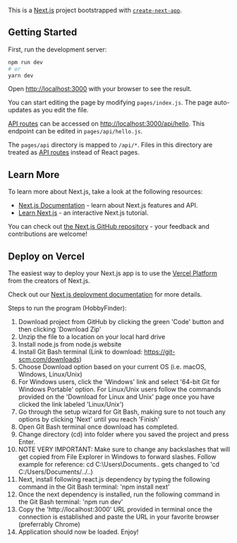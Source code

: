 This is a [Next.js](https://nextjs.org/) project bootstrapped with [`create-next-app`](https://github.com/vercel/next.js/tree/canary/packages/create-next-app).

## Getting Started

First, run the development server:

```bash
npm run dev
# or
yarn dev
```

Open [http://localhost:3000](http://localhost:3000) with your browser to see the result.

You can start editing the page by modifying `pages/index.js`. The page auto-updates as you edit the file.

[API routes](https://nextjs.org/docs/api-routes/introduction) can be accessed on [http://localhost:3000/api/hello](http://localhost:3000/api/hello). This endpoint can be edited in `pages/api/hello.js`.

The `pages/api` directory is mapped to `/api/*`. Files in this directory are treated as [API routes](https://nextjs.org/docs/api-routes/introduction) instead of React pages.

## Learn More

To learn more about Next.js, take a look at the following resources:

- [Next.js Documentation](https://nextjs.org/docs) - learn about Next.js features and API.
- [Learn Next.js](https://nextjs.org/learn) - an interactive Next.js tutorial.

You can check out [the Next.js GitHub repository](https://github.com/vercel/next.js/) - your feedback and contributions are welcome!

## Deploy on Vercel

The easiest way to deploy your Next.js app is to use the [Vercel Platform](https://vercel.com/new?utm_medium=default-template&filter=next.js&utm_source=create-next-app&utm_campaign=create-next-app-readme) from the creators of Next.js.

Check out our [Next.js deployment documentation](https://nextjs.org/docs/deployment) for more details.


Steps to run the program (HobbyFinder):
1. Download project from GitHub by clicking the green 'Code' button and then clicking 'Download Zip'
2. Unzip the file to a location on your local hard drive
2. Install node.js from node.js website
3. Install Git Bash terminal (Link to download: https://git-scm.com/downloads)
4. Choose Download option based on your current OS (i.e. macOS, Windows, Linux/Unix)
5. For Windows users, click the 'Windows' link and select '64-bit Git for Windows Portable' option. For Linux/Unix users follow the commands provided on the 'Download for Linux and Unix' page once you have clicked the link labeled 'Linux/Unix')
6. Go through the setup wizard for Git Bash, making sure to not touch any options by clicking 'Next' until you reach 'Finish'
7. Open Git Bash terminal once download has completed.
7. Change directory (cd) into folder where you saved the project and press Enter.
8. NOTE VERY IMPORTANT: Make sure to change any backslashes that will get copied from File Explorer in Windows to forward slashes. Follow example for reference: cd C:\Users\Documents\.\. gets changed to 'cd C:/Users/Documents/../..)
8. Next, install following react.js dependency by typing the following command in the Git Bash terminal: 'npm install next'
9. Once the next dependency is installed, run the following command in the Git Bash terminal: 'npm run dev'
10. Copy the 'http://localhost:3000' URL provided in terminal once the connection is established and paste the URL in your favorite browser (preferrably Chrome)
11. Application should now be loaded. Enjoy!
